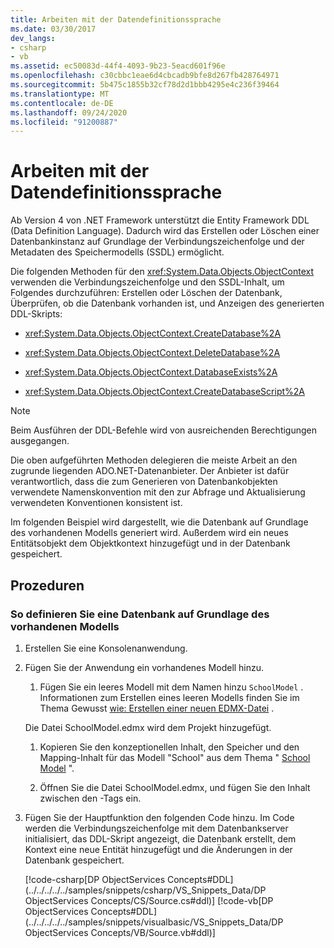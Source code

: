 ```yaml
---
title: Arbeiten mit der Datendefinitionssprache
ms.date: 03/30/2017
dev_langs:
- csharp
- vb
ms.assetid: ec50083d-44f4-4093-9b23-5eacd601f96e
ms.openlocfilehash: c30cbbc1eae6d4cbcadb9bfe8d267fb428764971
ms.sourcegitcommit: 5b475c1855b32cf78d2d1bbb4295e4c236f39464
ms.translationtype: MT
ms.contentlocale: de-DE
ms.lasthandoff: 09/24/2020
ms.locfileid: "91200887"
---
```

# <a name="working-with-data-definition-language"></a>Arbeiten mit der Datendefinitionssprache

Ab Version 4 von .NET Framework unterstützt die Entity Framework DDL (Data Definition Language). Dadurch wird das Erstellen oder Löschen einer Datenbankinstanz auf Grundlage der Verbindungszeichenfolge und der Metadaten des Speichermodells (SSDL) ermöglicht.  
  
 Die folgenden Methoden für den <xref:System.Data.Objects.ObjectContext> verwenden die Verbindungszeichenfolge und den SSDL-Inhalt, um Folgendes durchzuführen: Erstellen oder Löschen der Datenbank, Überprüfen, ob die Datenbank vorhanden ist, und Anzeigen des generierten DDL-Skripts:  
  
- <xref:System.Data.Objects.ObjectContext.CreateDatabase%2A>  
  
- <xref:System.Data.Objects.ObjectContext.DeleteDatabase%2A>  
  
- <xref:System.Data.Objects.ObjectContext.DatabaseExists%2A>  
  
- <xref:System.Data.Objects.ObjectContext.CreateDatabaseScript%2A>  
  
> [!NOTE]
> Beim Ausführen der DDL-Befehle wird von ausreichenden Berechtigungen ausgegangen.  
  
 Die oben aufgeführten Methoden delegieren die meiste Arbeit an den zugrunde liegenden ADO.NET-Datenanbieter. Der Anbieter ist dafür verantwortlich, dass die zum Generieren von Datenbankobjekten verwendete Namenskonvention mit den zur Abfrage und Aktualisierung verwendeten Konventionen konsistent ist.  
  
 Im folgenden Beispiel wird dargestellt, wie die Datenbank auf Grundlage des vorhandenen Modells generiert wird. Außerdem wird ein neues Entitätsobjekt dem Objektkontext hinzugefügt und in der Datenbank gespeichert.  
  
## <a name="procedures"></a>Prozeduren  
  
### <a name="to-define-a-database-based-on-the-existing-model"></a>So definieren Sie eine Datenbank auf Grundlage des vorhandenen Modells  
  
1. Erstellen Sie eine Konsolenanwendung.  
  
2. Fügen Sie der Anwendung ein vorhandenes Modell hinzu.  
  
    1. Fügen Sie ein leeres Modell mit dem Namen hinzu `SchoolModel` . Informationen zum Erstellen eines leeren Modells finden Sie im Thema Gewusst [wie: Erstellen einer neuen EDMX-Datei](/previous-versions/dotnet/netframework-4.0/cc716703(v=vs.100)) .  
  
     Die Datei SchoolModel.edmx wird dem Projekt hinzugefügt.  
  
    1. Kopieren Sie den konzeptionellen Inhalt, den Speicher und den Mapping-Inhalt für das Modell "School" aus dem Thema " [School Model](/previous-versions/dotnet/netframework-4.0/bb896300(v=vs.100)) ".  
  
    2. Öffnen Sie die Datei SchoolModel.edmx, und fügen Sie den Inhalt zwischen den -Tags ein.  
  
3. Fügen Sie der Hauptfunktion den folgenden Code hinzu. Im Code werden die Verbindungszeichenfolge mit dem Datenbankserver initialisiert, das DDL-Skript angezeigt, die Datenbank erstellt, dem Kontext eine neue Entität hinzugefügt und die Änderungen in der Datenbank gespeichert.  
  
     [!code-csharp[DP ObjectServices Concepts#DDL](../../../../../samples/snippets/csharp/VS_Snippets_Data/DP ObjectServices Concepts/CS/Source.cs#ddl)]
     [!code-vb[DP ObjectServices Concepts#DDL](../../../../../samples/snippets/visualbasic/VS_Snippets_Data/DP ObjectServices Concepts/VB/Source.vb#ddl)]
